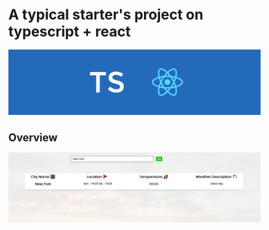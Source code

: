 # A typical starter's project on typescript + react
![name-of-you-image](./public/screenshots/ts_react.png)

## Overview
![name-of-you-image](public\screenshots\Screenshot.png)

